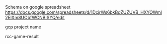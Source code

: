 Schema on google spreadsheet
https://docs.google.com/spreadsheets/d/1DcjrWs6bkBdZUZUVB_HXYOWml2ElXm8UObfWCNBISYQ/edit

gcp project name

rcc-game-result